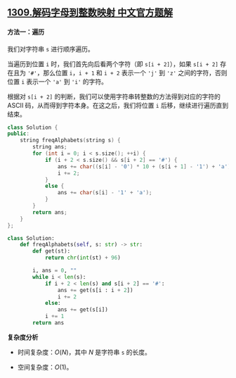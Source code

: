 ## [1309.解码字母到整数映射 中文官方题解](https://leetcode.cn/problems/decrypt-string-from-alphabet-to-integer-mapping/solutions/100000/jie-ma-zi-mu-dao-zheng-shu-ying-she-by-leetcode-so)
#### 方法一：遍历

我们对字符串 `s` 进行顺序遍历。

当遍历到位置 `i` 时，我们首先向后看两个字符（即 `s[i + 2]`），如果 `s[i + 2]` 存在且为 `'#'`，那么位置 `i`，`i + 1` 和 `i + 2` 表示一个 `'j'` 到 `'z'` 之间的字符，否则位置 `i` 表示一个 `'a'` 到 `'i'` 的字符。

根据对 `s[i + 2]` 的判断，我们可以使用字符串转整数的方法得到对应的字符的 ASCII 码，从而得到字符本身。在这之后，我们将位置 `i` 后移，继续进行遍历直到结束。

```C++ [sol1-C++]
class Solution {
public:
    string freqAlphabets(string s) {
        string ans;
        for (int i = 0; i < s.size(); ++i) {
            if (i + 2 < s.size() && s[i + 2] == '#') {
                ans += char((s[i] - '0') * 10 + (s[i + 1] - '1') + 'a');
                i += 2;
            }
            else {
                ans += char(s[i] - '1' + 'a');
            }
        }
        return ans;
    }
};
```

```Python [sol1-Python3]
class Solution:
    def freqAlphabets(self, s: str) -> str:
        def get(st):
            return chr(int(st) + 96)

        i, ans = 0, ""
        while i < len(s):
            if i + 2 < len(s) and s[i + 2] == '#':
                ans += get(s[i : i + 2])
                i += 2
            else:
                ans += get(s[i])
            i += 1
        return ans
```

**复杂度分析**

- 时间复杂度：$O(N)$，其中 $N$ 是字符串 `s` 的长度。

- 空间复杂度：$O(1)$。